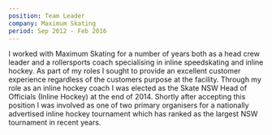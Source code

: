 ```yaml
---
position: Team Leader
company: Maximum Skating
period: Sep 2012 - Feb 2016
---
```


I worked with Maximum Skating for a number of years both as a head crew leader and a rollersports coach specialising in inline speedskating and inline hockey. As part of my roles I sought to provide an excellent customer experience regardless of the customers purpose at the facility. Through my role as an inline hockey coach I was elected as the Skate NSW Head of Officials (Inline Hockey) at the end of 2014. Shortly after accepting this position I was involved as one of two primary organisers for a nationally advertised inline hockey tournament which has ranked as the largest NSW tournament in recent years.